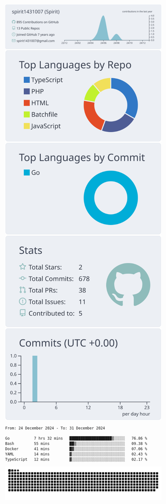 [![](https://raw.githubusercontent.com/spirit1431007/spirit1431007/master/profile-summary-card-output/nord_bright/0-profile-details.svg)](https://git.io/spiritx)
[![](https://raw.githubusercontent.com/spirit1431007/spirit1431007/master/profile-summary-card-output/nord_bright/1-repos-per-language.svg)](https://git.io/spiritx) [![](https://raw.githubusercontent.com/spirit1431007/spirit1431007/master/profile-summary-card-output/nord_bright/2-most-commit-language.svg)](https://git.io/spiritx)
[![](https://raw.githubusercontent.com/spirit1431007/spirit1431007/master/profile-summary-card-output/nord_bright/3-stats.svg)](https://git.io/spiritx) [![](https://raw.githubusercontent.com/spirit1431007/spirit1431007/master/profile-summary-card-output/nord_bright/4-productive-time.svg)](https://git.io/spiritx)

<!--START_SECTION:waka-->

```txt
From: 24 December 2024 - To: 31 December 2024

Go           7 hrs 32 mins   ███████████████████▒░░░░░   76.86 %
Bash         55 mins         ██▒░░░░░░░░░░░░░░░░░░░░░░   09.38 %
Docker       41 mins         █▓░░░░░░░░░░░░░░░░░░░░░░░   07.06 %
YAML         14 mins         ▓░░░░░░░░░░░░░░░░░░░░░░░░   02.43 %
TypeScript   12 mins         ▓░░░░░░░░░░░░░░░░░░░░░░░░   02.17 %
```

<!--END_SECTION:waka-->

![contribution](https://github.com/spirit1431007/spirit1431007/blob/output/github-contribution-grid-snake.svg)
